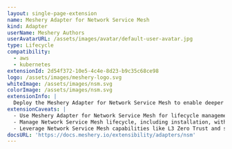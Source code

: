 ```yaml
---
layout: single-page-extension
name: Meshery Adapter for Network Service Mesh
kind: Adapter
userName: Meshery Authors
userAvatarURL: /assets/images/avatar/default-user-avatar.jpg
type: Lifecycle
compatibility: 
  - aws
  - kubernetes
extensionId: 2d54f372-10e5-4c4e-8d23-b9c35c68ce98
logo: /assets/images/meshery-logo.svg
whiteImage: /assets/images/nsm.svg
colorImage: /assets/images/nsm.svg
extensionInfo: |
  Deploy the Meshery Adapter for Network Service Mesh to enable deeper lifecycle management of Network Service Mesh deployments.
extensionCaveats: |
  - Use Meshery Adapter for Network Service Mesh for lifecycle management of Network Service Mesh deployments.
  - Manage Network Service Mesh lifecycle, including installation, with Meshery Adapter for Network Service Mesh.
  - Leverage Network Service Mesh capabilities like L3 Zero Trust and seamless Kubernetes integration with Meshery Adapter for Network Service Mesh.
docsURL: 'https://docs.meshery.io/extensibility/adapters/nsm'
---
```

